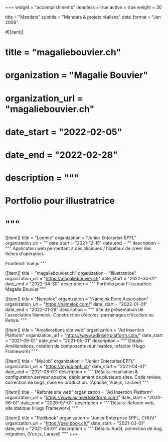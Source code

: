 +++
widget = "accomplishments"
headless = true
active = true
weight = 30

title = "Mandats"
subtitle = "Mandats & projets réalisés"
date_format = "Jan 2006"

#[[item]]
#  title = "magaliebouvier.ch"
#  organization = "Magalie Bouvier"
#  organization_url = "magaliebouvier.ch"
#  date_start = "2022-02-05"
#  date_end = "2022-02-28"
#  description = """
#  Portfolio pour illustratrice
#  """

[[item]]
  title = "Loomis"
  organization = "Junior Enterprise EPFL"
  organization_url = ""
  date_start = "2021-12-15"
  date_end = ""
  description = """
  Application web permettant à des cliniques / hôpitaux de créer des fiches d'opération.

  Frontend: Vue.js
  """

[[item]]
  title = "magaliebouvier.ch"
  organization = "Illustratrice"
  organization_url = "https://magaliebouvier.ch"
  date_start = "2022-04-01"
  date_end = "2022-04-30"
  description = """
  Portfolio pour l'illustratrice Magalie Bouvier
  """

[[item]]
  title = "Namelok"
  organization = "Namelok Farm Association"
  organization_url = "https://namelok.com/"
  date_start = "2022-01-01"
  date_end = "2022-01-29"
  description = """
  Site de présentation de l'association Namelok. Construction d'écoles, parrainages d'écoliers au Kenya.
  """

[[item]]
  title = "Améliorations site web"
  organization = "Ad Insertion Platform"
  organization_url = "https://www.adinsertplatform.com/"
  date_start = "2021-09-01"
  date_end = "2021-09-01"
  description = """
  Détails:
   Améliorations, création de composants réutilisables, refactor (Hugo Framework)
  """

[[item]]
  title = "MyJob"
  organization = "Junior Enterprise EPFL"
  organization_url = "https://myjob.epfl.ch"
  date_start = "2021-04-01"
  date_end = "2021-08-01"
  description = """
  Détails:
   Installation & configuration serveur apache, déploiement de plusieurs sites.
   Code review, correction de bugs, mise en production. (Apache, Vue.js, Laravel)
  """

[[item]]
  title = "Refonte site web"
  organization = "Ad Insertion Platform"
  organization_url = "https://www.adinsertplatform.com/"
  date_start = "2020-06-01"
  date_end = "2020-07-01"
  description = """
  Détails:
   Refonte web, site statique (Hugo Framework)
  """

[[item]]
  title = "Pedibook"
  organization = "Junior Enterprise EPFL, CHUV"
  organization_url = "https://pedibook.ch/"
  date_start = "2021-03-01"
  date_end = "2021-06-01"
  description = """
  Détails:
   Audit, correction de bug, migration, (Vue.js, Laravel)
  """
+++
